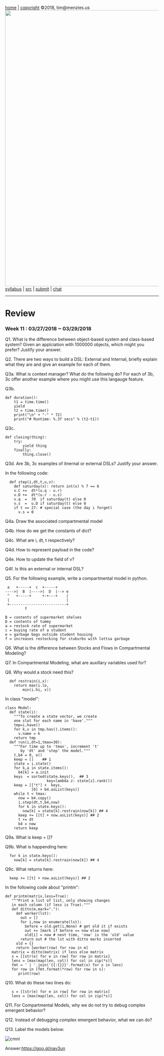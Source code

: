 [home](http://tiny.cc/plm18) |
[copyright](https://github.com/txt/plm18/blob/master/LICENSE.md) &copy;2018, tim&commat;menzies.us
<br>
[<img width=900 src="https://raw.githubusercontent.com/txt/plm18/master/img/banner.png">](http://tiny.cc/plm18)<br>
[syllabus](https://github.com/txt/plm18/blob/master/doc/syllabus.md) |
[src](https://github.com/txt/plm18/tree/master/src) |
[submit](http://tiny.cc/plm18give) |
[chat](https://plm18.slack.com/)


______



# Review

### Week 11 : 03/27/2018 ~ 03/29/2018

Q1. What is the difference between object-based system and class-based system?
Given an applciation with 1000000 objects, which might you prefer? Justify your answer.

Q2. There are two ways to build a DSL: External and Internal, briefly explain what they are and give an example for each of them.

Q3a. What is context manager? What do the following do? For each of 3b, 3c offer
another example where you might use this langauge feature.

Q3b.

	def duration():
		t1 = time.time()
		yield
		t2 = time.time()
		print("\n" + "-" * 72)
		print("# Runtime: %.3f secs" % (t2-t1))
		
Q3c.

	def closing(thing):
		try:
			yield thing
		finally:
			thing.close()
			

Q3d. Are 3b, 3c examples of itnernal or external DSLs? Justify your answer.

In the following code:

	  def step(i,dt,t,u,v):
		def saturday(x): return int(x) % 7 == 6
		v.C +=  dt*(u.q - u.r)
		v.D +=  dt*(u.r - u.s)
		v.q  =  70  if saturday(t) else 0 
		v.s  =  u.D if saturday(t) else 0
		if t == 27: # special case (the day i forget)
		  v.s = 0

Q4a. Draw the associated compartmental model
		  
Q4b. How do we get the constants of dict?

Q4c. What are i, dt, t respectively?

Q4d. How to represent payload in the code?

Q4e. How to update the field of v?

Q4f. Is this an external or internal DSL?

Q5. For the following example, write a compartmental model in python.

```
 a   +-----+  c  +-----+
---->|  B  |---->|  D  |--> e
 ^   +-----+     +-+---+    |
 |                          |
 +--------------------------+ 
         f

B = contents of supermarket shelves
D = contents of tummy
a = restock rate of supermarket
c = buying rate of a student
e = garbage bags outside student housing
f = increases restocking for stuburbs with lottsa garbage

```
	
Q6. What is the difference between Stocks and Flows in Compartmental Modeling?

Q7. In Compartmental Modeling, what are auxillary variables used for?

Q8. Why would a stock need this?

	  def restrain(i,x):
		return max(i.lo, 
            min(i.hi, x))
			
In class "model":

	class Model:
	  def state(i):
		"""To create a state vector, we create 
		one slot for each name in 'have'."""
		tmp=i.have()
		for k,v in tmp.has().items():
		  v.name = k
		return tmp 
	  def run(i,dt=1,tmax=30):
		"""For time up to 'tmax', increment 't' 
		   by 'dt' and 'step' the model."""
		t,b4 = 0, o()
		keep = []    ## 1
		state = i.state()
		for k,a in state.items(): 
		  b4[k] = a.init
		keys  = sorted(state.keys(),  ## 3
					   key=lambda z: state[z].rank())
		keep = [["t"] +  keys,
				[0] + b4.asList(keys)]
		while t < tmax:
		  now = b4.copy()
		  i.step(dt,t,b4,now)
		  for k in state.keys(): 
			now[k] = state[k].restrain(now[k]) ## 4
		  keep += [[t] + now.asList(keys)] ## 2
		  t += dt
		  b4 = now
		return keep

Q9a. What is keep = []?

Q9b. What is happending here:

      for k in state.keys(): 
        now[k] = state[k].restrain(now[k]) ## 4

Q9c. What returns here: 

	  keep += [[t] + now.asList(keys)] ## 2

In the following code about "printm":

	def printm(matrix,less=True):
	   """Print a list of list, only showing changes
	   in each column (if less is True)."""
	   def ditto(m,mark="."):
		 def worker(lst):
		   out = []
		   for i,now in enumerate(lst):
			 before = old.get(i,None) # get old it if exists
			 out += [mark if before == now else now]
			 old[i] = now # next time, 'now' is the 'old' value
		   return out # the lst with ditto marks inserted
		 old = {}
		 return [worker(row) for row in m]
	   matrix = ditto(matrix) if less else matrix
	   s = [[str(e) for e in row] for row in matrix]
	   lens = [max(map(len, col)) for col in zip(*s)]
	   fmt = ' | '.join('{{:{}}}'.format(x) for x in lens)
	   for row in [fmt.format(*row) for row in s]:
		  print(row)
		  
Q10. What do these two lines do:

	   s = [[str(e) for e in row] for row in matrix]
	   lens = [max(map(len, col)) for col in zip(*s)]

Q11. For Compartmental Models, why we do not try to debug complex emergent behavior?

Q12. Instead of debugging complex emergent behavior, what we can do?

Q13. Label the models below:
 
![cmnl](https://cloud.githubusercontent.com/assets/1433964/10382538/12b9265c-6df3-11e5-8572-7b60661e4464.jpg)

Answer:https://goo.gl/nav3un
